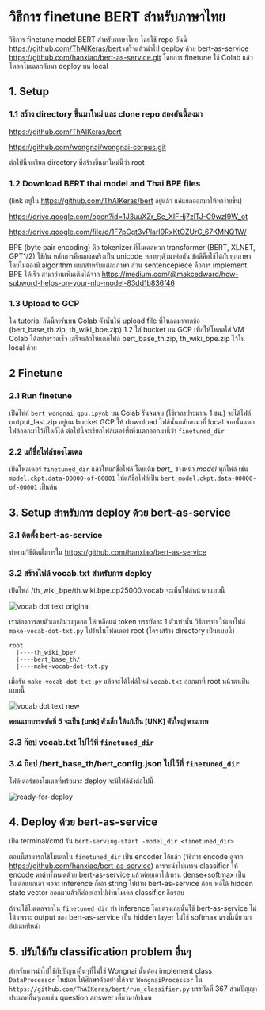 # วิธีการ finetune BERT สำหรับภาษาไทย

วิธีการ finetune model BERT สำหรับภาษาไทย โดยใช้ repo อันนี้ https://github.com/ThAIKeras/bert เสร็จแล้วนำไป deploy ด้วย bert-as-service https://github.com/hanxiao/bert-as-service.git โดยการ finetune ใช้ Colab แล้วโหลดโมเดลกลับมา deploy บน local

## 1. Setup

### 1.1 สร้าง directory ขึ้นมาใหม่ และ clone repo สองอันนี้ลงมา

https://github.com/ThAIKeras/bert

https://github.com/wongnai/wongnai-corpus.git

ต่อไปนี้จะเรียก directory ที่สร้างขึ้นมาใหม่นี้ว่า root

### 1.2 Download BERT thai model and Thai BPE files
(link อยู่ใน https://github.com/ThAIKeras/bert อยู่แล้ว แค่แยกออกมาให้หาง่ายขึ้น)

https://drive.google.com/open?id=1J3uuXZr_Se_XIFHj7zlTJ-C9wzI9W_ot

https://drive.google.com/file/d/1F7pCgt3vPlarI9RxKtOZUrC_67KMNQ1W/

BPE (byte pair encoding) คือ tokenizer ที่โมเดลพวก transformer (BERT, XLNET, GPT1/2) ใช้กัน หลักการคือมองสตริงเป็น unicode หลายๆตัวมาต่อกัน ข้อดีคือใช้ได้กับทุกภาษาโดยไม่ต้องมี algorithm แยกสำหรับแต่ละภาษา ส่วน sentencepiece คือการ implement BPE ให้เร็ว สามาอ่านเพิ่มเติมได้จาก https://medium.com/@makcedward/how-subword-helps-on-your-nlp-model-83dd1b836f46

### 1.3 Upload to GCP
ใน tutorial อันนี้จะรันบน Colab ดังนั้นให้ upload file ที่โหลดมาจากข้อ (bert_base_th.zip, th_wiki_bpe.zip) 1.2 ใส่ bucket บน GCP เพื่อให้โหลดใส่ VM Colab ได้อย่างรวดเร็ว เสร็จแล้วให้แตกไฟล์ bert_base_th.zip, th_wiki_bpe.zip ไว้ใน local ด้วย

## 2 Finetune

### 2.1 Run finetune
เปิดไฟล์ `bert_wongnai_gpu.ipynb` บน Colab รันจนจบ (ใช้เวลาประมาณ 1 ชม.) จะได้ไฟล์ output_last.zip อยู่บน bucket GCP ให้ download ไฟล์นั้นกลับลงมาที่ local จากนั้นแตกไฟล์ออกมาไว้ที่ใดก็ได้ ต่อไปนี้จะเรียกไฟล์เดอร์ที่เพิ่งแตกออกมานี้ว่า `finetuned_dir`

### 2.2 แก้ชื่อไฟล์ของโมเดล
เปิดโฟลเดอร์ `finetuned_dir` แล้วให้แก้ชื่อไฟล์ โดยเติม *bert_* ข้างหน้า *model* ทุกไฟล์ เช่น `model.ckpt.data-00000-of-00001` ให้แก้ชื่อไฟล์เป็น `bert_model.ckpt.data-00000-of-00001` เป็นต้น

## 3. Setup สำหรับการ deploy ด้วย bert-as-service

### 3.1 ติดตั้ง bert-as-service
ทำตามวิธีติดตั้งการใน https://github.com/hanxiao/bert-as-service

### 3.2 สร้างไฟล์ vocab.txt สำหรับการ deploy
เปิดไฟล์ /th_wiki_bpe/th.wiki.bpe.op25000.vocab จะเห็นไฟล์หน้าตาแบบนี้

![vocab dot text original](https://github.com/sumethy/random-ml-tutorials/blob/master/finetune%20BERT%20in%20Thai/images/vocab_txt_original.png)

เราต้องการลบตัวเลขสีม่วงๆออก ให้เหลือแต่ token บรรทัดละ 1 ตัวเท่านั้น วิธีการทำ ให้เอาไฟล์ `make-vocab-dot-txt.py` ไปรันในโฟลเดอร์ root (โครงสร้าง directory เป็นแบบนี้)

```
root
  |----th_wiki_bpe/ 
  |----bert_base_th/
  |----make-vocab-dot-txt.py
```

เมื่อรัน `make-vocab-dot-txt.py` แล้วจะได้ไฟล์ใหม่ `vocab.txt` ออกมาที่ root หน้าตาเป็นแบบนี้

![vocab dot text new](https://github.com/sumethy/random-ml-tutorials/blob/master/finetune%20BERT%20in%20Thai/images/vocab_txt_new.png)

**ตอนแรกบรรดทัดที่ 5 จะเป็น [unk] ตัวเล็ก ให้แก้เป็น [UNK] ตัวใหญ่ ตามภาพ**

### 3.3 ก๊อป vocab.txt ไปไว้ที่ `finetuned_dir`
### 3.4 ก๊อป /bert_base_th/bert_config.json ไปไว้ที่ `finetuned_dir`
โฟล์เดอร์ของโมเดลที่พร้อมจะ deploy จะมีไฟล์ดังต่อไปนี้

![ready-for-deploy](https://github.com/sumethy/random-ml-tutorials/blob/master/finetune%20BERT%20in%20Thai/images/ready-for-deploy.png)


## 4. Deploy ด้วย bert-as-service
เปิด terminal/cmd รัน `bert-serving-start -model_dir <finetuned_dir>` 

ตอนนี้สามารถใช้โมเดลใน `finetuned_dir` เป็น encoder ได้แล้ว (วิธีการ encode ดูจาก https://github.com/hanxiao/bert-as-service) การจะนำไปเทรน classifier ให้ encode ดาต้าทั้งหมดด้วย bert-as-service แล้วค่อยเอาไปเทรน dense+softmax เป็นโมเดลแยกเอา พอจะ inference ก็เอา string ไปผ่าน bert-as-service ก่อน พอได้ hidden state vector ออกมาแล้วก็ค่อยเอาไปผ่านโมเดล classifier อีกรอบ

ถ้าจะใช้โมเดลจากใน `finetuned_dir` ทำ inference โดยตรงเลยนั้นใช้ bert-as-service ไม่ได้ เพราะ output ของ bert-as-service เป็น hidden layer ไม่ใช่ softmax ตรงนี้เดี๋ยวมาอัปเดททีหลัง

## 5. ปรับใช้กับ classification problem อื่นๆ
สำหรับการนำไปใช้กับปัญหาอื่นๆที่ไม่ใช่ Wongnai นั้นต้อง implement class `DataProcessor` ใหม่เอา ให้ศึกษาตัวอย่างได้จาก `WongnaiProcessor` ใน `https://github.com/ThAIKeras/bert/run_classifier.py` บรรทัดที่ 367 ส่วนปัญญาประเภทอื่นๆเลยเช่น question answer เดี๋ยวมาอัปเดท
